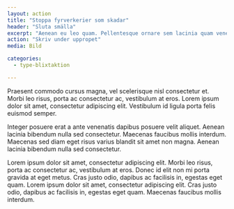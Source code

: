 ```yaml
---
layout: action
title: "Stoppa fyrverkerier som skadar"
header: "Sluta smälla"
excerpt: "Aenean eu leo quam. Pellentesque ornare sem lacinia quam venenatis vestibulum."
action: "Skriv under uppropet"
media: Bild

categories:
  - type-blixtaktion

---
```


Praesent commodo cursus magna, vel scelerisque nisl consectetur et. Morbi leo risus, porta ac consectetur ac, vestibulum at eros. Lorem ipsum dolor sit amet, consectetur adipiscing elit. Vestibulum id ligula porta felis euismod semper.

Integer posuere erat a ante venenatis dapibus posuere velit aliquet. Aenean lacinia bibendum nulla sed consectetur. Maecenas faucibus mollis interdum. Maecenas sed diam eget risus varius blandit sit amet non magna. Aenean lacinia bibendum nulla sed consectetur.

Lorem ipsum dolor sit amet, consectetur adipiscing elit. Morbi leo risus, porta ac consectetur ac, vestibulum at eros. Donec id elit non mi porta gravida at eget metus. Cras justo odio, dapibus ac facilisis in, egestas eget quam. Lorem ipsum dolor sit amet, consectetur adipiscing elit. Cras justo odio, dapibus ac facilisis in, egestas eget quam. Maecenas faucibus mollis interdum.
